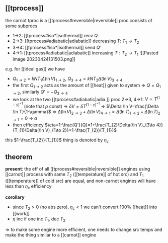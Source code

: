## [[tprocess]]
the carnot tproc is a [[tprocess#reversible|reversible]] proc consists of some subprocs
- 1->2: [[tprocess#iso*|isothermal]] recv $Q$
- 2->3: [[tprocess#adiabatic|adiabatic]] decreasing $T$: $T_{1}\to T_{2}$
- 3->4: [[tprocess#iso*|isothermal]] send $Q'$
- 4->1: [[tprocess#adiabatic|adiabatic]] increasing $T: T_{2}\to T_{1}$
![[Pasted image 20230424131503.png]]

e.g. for [[ideal gas]] we have
- $Q_{1\to 2}=kNT_{1}\Delta (\ln V)_{1\to 2}$, $Q_{3\to 4}=kNT_{2}\Delta(\ln V)_{3\to 4}$
- the first $Q_{1\to 2}$ acts as the amount of [[heat]] given to system => $Q=Q_{1\to 2}$, similarly $Q'=-Q_{3\to 4}$
- we look at the two [[tprocess#adiabatic|adia.]] proc 2->3, 4->1: $V\propto T^{(1-\gamma)^{-1}}$ (note that $p$ const) => $\delta V=\delta T^{(1-\gamma)^{-1}}$ => $\Delta \ln V=\frac{\Delta \ln T}{1-\gamma}$ => $\Delta (\ln V)_{2\to 3}+\Delta(\ln V)_{4\to 1}$$=\Delta(\ln T)_{1\to 2}+\Delta(\ln T)_{2\to 1}=0$ => $a$
- then efficiency $\eta=1-\frac{Q'}{Q}=1+\frac{T_{2}\Delta(\ln V)_{3\to 4}}{T_{1}\Delta(\ln V)_{1\to 2}}=1-\frac{T_{2}}{T_{1}}$

this $1-\frac{T_{2}}{T_{1}}$ thing is denoted by $\eta_{c}$

## theorem
**present**: the eff of all [[tprocess#reversible|reversible]] engines using [[carnot]] process with same $T_{2}$ ([[temperature]] of hot src) and $T_{1}$ ([[temperature]] of cold src) are equal, and non-carnot engines will have less than $\eta_{c}$ efficiency

**corollary**
- since $T_{2}>0$ (no abs zero), $\eta_{c}<1$ we can't convert $100\%$ [[heat]] into [[work]]
- $\eta$ inc if one inc $T_{1}$, dec $T_{2}$

=> to make some engine more efficient, one needs to change src temps and make the thing similar to a [[carnot]] engine
